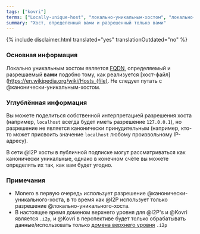 ```yaml
---
tags: ["kovri"]
terms: ["Locally-unique-host", "локально-уникальным-хостом", "локально-уникальному-хосту", "локально-уникальный-хост", "локально-уникального-хоста"]
summary: "Хост, определенный вами и разрешенный только вами"
---
```


{% include disclaimer.html translated="yes" translationOutdated="no" %}
### Основная информация

Локально уникальным хостом является [FQDN](https://en.wikipedia.org/wiki/FQDN), определяемый и разрешаемый **вами** подобно тому, как реализуется [хост-файл](https://en.wikipedia.org/wiki/Hosts_(file). Не следует путать с @канонически-уникальным-хостом.

### Углублённая информация

Вы можете поделиться собственной интерпретацией разрешения хоста (например, `localhost` всегда будет иметь разрешение `127.0.0.1`), но разрешение не является канонически принудительным (например, кто-то может присвоить значение `localhost` любому произвольному IP-адресу).

В сети @I2P хосты в публичной подписке могут рассматриваться как канонически уникальные, однако в конечном счёте вы можете определять их так, как вам будет угодно.

### Примечания

- Monero в первую очередь использует разрешение @канонически-уникального-хоста, в то время как @I2P использует только разрешение @локально-уникального-хоста.
- В настоящее время доменом верхнего уровня для @I2P's и @Kovri является `.i2p`, и @Kovri в перспективе будет только обрабатывать данные/использовать только [домена верхнего уровня](https://en.wikipedia.org/wiki/Top_level_domain) `.i2p`
